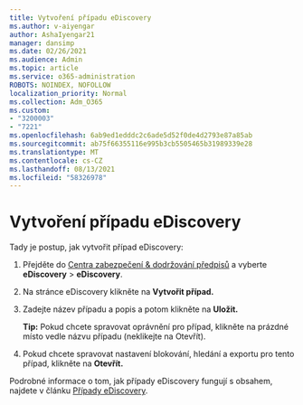 ```yaml
---
title: Vytvoření případu eDiscovery
ms.author: v-aiyengar
author: AshaIyengar21
manager: dansimp
ms.date: 02/26/2021
ms.audience: Admin
ms.topic: article
ms.service: o365-administration
ROBOTS: NOINDEX, NOFOLLOW
localization_priority: Normal
ms.collection: Adm_O365
ms.custom:
- "3200003"
- "7221"
ms.openlocfilehash: 6ab9ed1edddc2c6ade5d52f0de4d2793e87a85ab
ms.sourcegitcommit: ab75f66355116e995b3cb5505465b31989339e28
ms.translationtype: MT
ms.contentlocale: cs-CZ
ms.lasthandoff: 08/13/2021
ms.locfileid: "58326978"
---
```

# <a name="create-an-ediscovery-case"></a>Vytvoření případu eDiscovery

Tady je postup, jak vytvořit případ eDiscovery:

1. Přejděte do [Centra zabezpečení & dodržování předpisů](https://go.microsoft.com/fwlink/p/?linkid=2077143) a vyberte **eDiscovery**  >  **eDiscovery**.
1. Na stránce eDiscovery klikněte na **Vytvořit případ.**
1. Zadejte název případu a popis a potom klikněte na **Uložit.**
    
    **Tip:** Pokud chcete spravovat oprávnění pro případ, klikněte na prázdné místo vedle názvu případu (neklikejte na Otevřít).
1. Pokud chcete spravovat nastavení blokování, hledání a exportu pro tento případ, klikněte na **Otevřít.**

Podrobné informace o tom, jak případy eDiscovery fungují s obsahem, najdete v článku [Případy eDiscovery](https://go.microsoft.com/fwlink/?linkid=2101589).
